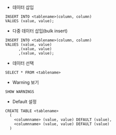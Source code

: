 - 데이터 삽입

```
INSERT INTO <tablename>(column, column)
VALUES (value, value);
```

- 다중 데이터 삽입(bulk insert)

```
INSERT INTO <tablename>(column, column)
VALUES (value, value)
      ,(value, value)
      ,(value, value);
```

- 데이터 선택

`SELECT * FROM <tablename>`

- Warning 보기

`SHOW WARNINGS`

- Default 설정

```
CREATE TABLE <tablename>
  (
    <columnname> (value, value) DEFAULT (value),
    <columnname> (value, value) DEFAULT (value)
  )
```